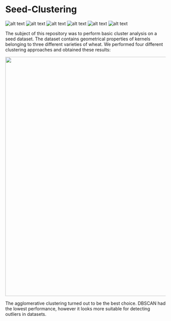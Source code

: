 # Seed-Clustering
![ alt text ](https://img.shields.io/badge/license-MIT-green?style=&logo=)
![ alt text ](https://img.shields.io/badge/Python-3776AB?logo=python&logoColor=fff)
![ alt text ](https://img.shields.io/badge/-Jupyter-F37626?logo=Jupyter&logoColor=white)
![ alt text ](https://img.shields.io/badge/-pandas-150458?logo=Pandas&logoColor=white)
![ alt text ](https://img.shields.io/badge/-SciPy-8CAAE6?logo=SciPy&logoColor=fff)
![ alt text ](https://img.shields.io/badge/-scikit--learn-F7931E?logo=scikitlearn&logoColor=white)

The subject of this repository was to perform basic cluster analysis on a seed dataset. The dataset contains geometrical properties of kernels belonging to three different varieties of wheat. We performed four different clustering approaches and obtained these results:

<p align='center'>
<img src='https://github.com/msikorski93/Seed-Clustering/assets/45270023/874a42ae-5254-45e7-a27b-7fe3cb945edd' width='750'/>
</p>

The agglomerative clustering turned out to be the best choice. DBSCAN had the lowest performance, however it looks more suitable for detecting outliers in datasets.

